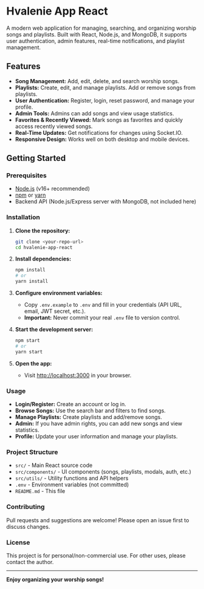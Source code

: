 # Hvalenie App React

A modern web application for managing, searching, and organizing worship songs and playlists. Built with React, Node.js, and MongoDB, it supports user authentication, admin features, real-time notifications, and playlist management.

## Features

- **Song Management:** Add, edit, delete, and search worship songs.
- **Playlists:** Create, edit, and manage playlists. Add or remove songs from playlists.
- **User Authentication:** Register, login, reset password, and manage your profile.
- **Admin Tools:** Admins can add songs and view usage statistics.
- **Favorites & Recently Viewed:** Mark songs as favorites and quickly access recently viewed songs.
- **Real-Time Updates:** Get notifications for changes using Socket.IO.
- **Responsive Design:** Works well on both desktop and mobile devices.

## Getting Started

### Prerequisites

- [Node.js](https://nodejs.org/) (v16+ recommended)
- [npm](https://www.npmjs.com/) or [yarn](https://yarnpkg.com/)
- Backend API (Node.js/Express server with MongoDB, not included here)

### Installation

1. **Clone the repository:**

   ```bash
   git clone <your-repo-url>
   cd hvalenie-app-react
   ```

2. **Install dependencies:**

   ```bash
   npm install
   # or
   yarn install
   ```

3. **Configure environment variables:**

   - Copy `.env.example` to `.env` and fill in your credentials (API URL, email, JWT secret, etc.).
   - **Important:** Never commit your real `.env` file to version control.

4. **Start the development server:**

   ```bash
   npm start
   # or
   yarn start
   ```

5. **Open the app:**
   - Visit [http://localhost:3000](http://localhost:3000) in your browser.

### Usage

- **Login/Register:** Create an account or log in.
- **Browse Songs:** Use the search bar and filters to find songs.
- **Manage Playlists:** Create playlists and add/remove songs.
- **Admin:** If you have admin rights, you can add new songs and view statistics.
- **Profile:** Update your user information and manage your playlists.

### Project Structure

- `src/` - Main React source code
- `src/components/` - UI components (songs, playlists, modals, auth, etc.)
- `src/utils/` - Utility functions and API helpers
- `.env` - Environment variables (not committed)
- `README.md` - This file

### Contributing

Pull requests and suggestions are welcome! Please open an issue first to discuss changes.

### License

This project is for personal/non-commercial use. For other uses, please contact the author.

---

**Enjoy organizing your worship songs!**
